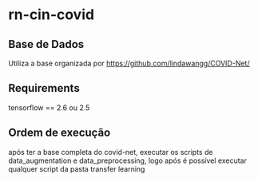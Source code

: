 # rn-cin-covid

## Base de Dados

Utiliza a base organizada por https://github.com/lindawangg/COVID-Net/

## Requirements

tensorflow == 2.6 ou 2.5

## Ordem de execução

após ter a base completa do covid-net, executar os scripts de data_augmentation e data_preprocessing, logo após é possível executar qualquer script da pasta transfer learning 